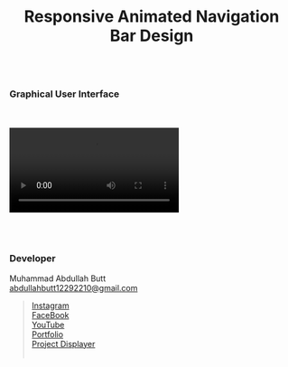 <h1 align="center">
  Responsive Animated Navigation Bar Design
</h1>


<br><br>
<!-- ................................................................................................................................. -->






### Graphical User Interface
<br>
<br>
<video src="https://github.com/AbdullahButt2611/Navigation-bar_Design/assets/81871162/bd784cff-2adc-4569-be25-85b288a924ef"></video>
<!-- [screen-capture.webm](https://github.com/AbdullahButt2611/Navigation-bar_Design/assets/81871162/bd784cff-2adc-4569-be25-85b288a924ef) -->



<br><br>
<!-- ................................................................................................................................. -->





### Developer

Muhammad Abdullah Butt <br>
abdullahbutt12292210@gmail.com <br>
> [Instagram](https://www.instagram.com/abdullah.butt.22/)<br>
> [FaceBook](https://www.facebook.com/profile.php?id=100076291614529)<br>
> [YouTube](https://www.youtube.com/channel/UCnuOFQyMywg-KuoN-lmav1Q)<br>
> [Portfolio](https://rebrand.ly/MuhammadAbdullahButt_MABCORP)<br>
> [Project Displayer]( https://rebrand.ly/ProjectDisplayer_MABCORP)
<br><br>
<!-- ................................................................................................................................. -->






